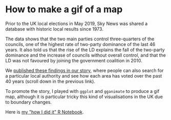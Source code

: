 # How to make a gif of a map

Prior to the UK local elections in May 2019, Sky News was shared a database with historic local results since 1973.

The data shows that the two main parties control three-quarters of the councils, one of the highest rate of two-party dominance of the last 46 years. It also told us that the rise of the LD explains the fall of the two-party dominance and the increase of councils without overall control, and that the LD was not favoured by joining the government coalition in 2010.

We [published these findings in our story](https://news.sky.com/story/local-elections-see-how-your-area-has-voted-over-the-past-40-years-11707933), where people can also search for a particular local authority and see how each area has voted over the past 40 years (scroll down in the previous link).

To promote the story, I played with `ggplot` and `gganimate` to produce a gif map, although it is particular tricky this kind of visualisations in the UK due to boundary changes. 

Here is [my "how I did it" R Notebook](http://rpubs.com/Carmen_Aguilar/gif_map_localelections).
